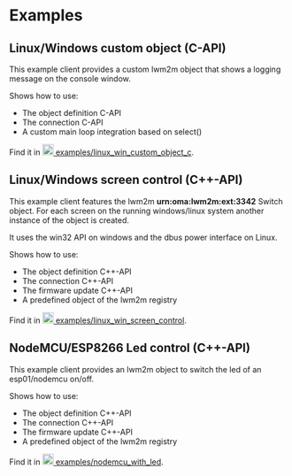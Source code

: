 # Examples

## Linux/Windows custom object (C-API)
This example client provides a custom lwm2m object that shows a logging message on the console window.

Shows how to use:

* The object definition C-API
* The connection C-API
* A custom main loop integration based on select()

Find it in [<img src="../../assets/github.png" style="width:20px"> examples/linux_win_custom_object_c](https://github.com/Openhab-Nodes/wakaamaNode/blob/master/examples/linux_win_custom_object_c).

## Linux/Windows screen control (C++-API)
This example client features the lwm2m **urn:oma:lwm2m:ext:3342** Switch object.
For each screen on the running windows/linux system another instance of the object is created.

It uses the win32 API on windows and the dbus power interface on Linux.

Shows how to use:

* The object definition C++-API
* The connection C++-API
* The firmware update C++-API
* A predefined object of the lwm2m registry

Find it in [<img src="../../assets/github.png" style="width:20px"> examples/linux_win_screen_control](https://github.com/Openhab-Nodes/wakaamaNode/blob/master/examples/linux_win_screen_control).

## NodeMCU/ESP8266 Led control (C++-API)
This example client provides an lwm2m object to switch the led of an esp01/nodemcu on/off.

Shows how to use:

* The object definition C++-API
* The connection C++-API
* The firmware update C++-API
* A predefined object of the lwm2m registry

Find it in [<img src="../../assets/github.png" style="width:20px"> examples/nodemcu_with_led](https://github.com/Openhab-Nodes/wakaamaNode/blob/master/examples/nodemcu_with_led).
